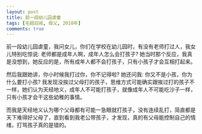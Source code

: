 ```yaml
---
layout: post
title: 前一段幼儿园虐童
tags: [毛姐旧闻, 母父, 2018年]
comments: true
---
```


前一段幼儿园虐童，我问女儿，你们在学校在幼儿园时，有没有老师打过人，我女儿特别吃惊说: 老师都是成年人啊，成年人怎么会打孩子? 她当时那个反应，我真是没想到，她反应的是，所有成年人都不会打孩子，只有小孩子才会互相打起来。

然后我跟她讲，你小时候我打过你，你不记得啦? 她还问我: 你又不是小孩，你为什么要打小孩? 我发现没挨过父母打的孩子，思维方式可能确实跟挨过打的孩子不一样，她们认为天经地义，成年人不可能打孩子，就像成年人不可能吃沙子一样，只有小孩才会干这些幼稚的事情。

而我是天经地义认为哪个父母都有可能一急眼就打孩子，没有连续乱打，简直都是天下难得好父母了，直到看到我老公带孩子，才发现，真的有父母能控制自己的情绪，打骂孩子真的是错的。
